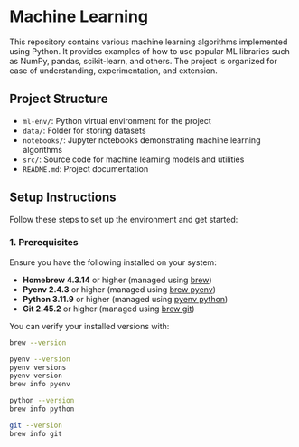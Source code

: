 # Machine Learning

This repository contains various machine learning algorithms implemented using Python. It provides examples of how to use popular ML libraries such as NumPy, pandas, scikit-learn, and others. The project is organized for ease of understanding, experimentation, and extension.

## Project Structure

- `ml-env/`: Python virtual environment for the project
- `data/`: Folder for storing datasets
- `notebooks/`: Jupyter notebooks demonstrating machine learning algorithms
- `src/`: Source code for machine learning models and utilities
- `README.md`: Project documentation

## Setup Instructions

Follow these steps to set up the environment and get started:

### 1. Prerequisites

Ensure you have the following installed on your system:

- **Homebrew 4.3.14** or higher (managed using [brew](https://brew.sh/))
- **Pyenv 2.4.3** or higher (managed using [brew pyenv](https://formulae.brew.sh/formula/pyenv))
- **Python 3.11.9** or higher (managed using [pyenv python](https://github.com/pyenv/pyenv))
- **Git 2.45.2** or higher (managed using [brew git](https://formulae.brew.sh/formula/git))

You can verify your installed versions with:

```bash
brew --version

pyenv --version
pyenv versions
pyenv version
brew info pyenv

python --version
brew info python

git --version
brew info git